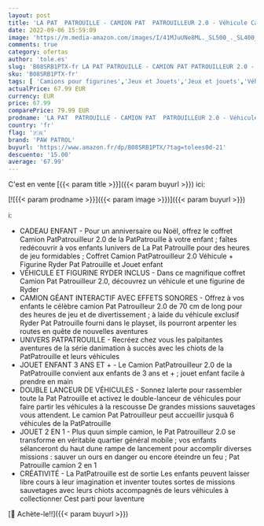 ```yaml
---
layout: post
title: 'LA PAT  PATROUILLE - CAMION PAT  PATROUILLEUR 2.0 - Véhicule Camion Pat  Patrouilleur 2 en 1 avec Circuit  Véhicule et Accessoires Intégrés - Paw Patrol - 6060442 - Jouet Enfant 3 Ans et +'
date: 2022-09-06 15:59:09
image: 'https://m.media-amazon.com/images/I/41MJuUNe8ML._SL500_._SL400_.jpg'
comments: true
category: ofertas
author: 'tole.es'
slug: 'B08SRB1PTX-fr LA PAT PATROUILLE - CAMION PAT PATROUILLEUR 2.0 - Véhicule...'
sku: 'B08SRB1PTX-fr'
tags: [ 'Camions pour figurines','Jeux et Jouets','Jeux et jouets','Véhicules pour enfants','paw patrol','🇫🇷', ]
actualPrice: 67.99 EUR
currency: EUR
price: 67.99
comparePrice: 79.99 EUR
prodname: 'LA PAT  PATROUILLE - CAMION PAT  PATROUILLEUR 2.0 - Véhicule Camion Pat  Patrouilleur 2 en 1 avec Circuit  Véhicule et Accessoires Intégrés - Paw Patrol - 6060442 - Jouet Enfant 3 Ans et +'
country: 'fr'
flag: '🇫🇷'
brand: 'PAW PATROL'
buyurl: 'https://www.amazon.fr/dp/B08SRB1PTX/?tag=tolees0d-21'
descuento: '15.00'
average: '67.99'
---
```


C'est en vente [{{< param title >}}]({{< param buyurl >}}) ici:

[![{{< param prodname >}}]({{< param image >}})]({{< param buyurl >}})

ℹ️:

- CADEAU ENFANT - Pour un anniversaire ou Noël, offrez le coffret Camion PatPatrouilleur 2.0 de la PatPatrouille à votre enfant ; faîtes redécouvrir à vos enfants lunivers de La Pat Patrouille pour des heures de jeu formidables ; Coffret Camion PatPatrouilleur 2.0 Véhicule + Figurine Ryder Pat Patrouille et Jouet enfant
- VÉHICULE ET FIGURINE RYDER INCLUS - Dans ce magnifique coffret Camion Pat Patrouilleur 2.0, découvrez un véhicule et une figurine de Ryder
- CAMION GÉANT INTERACTIF AVEC EFFETS SONORES - Offrez à vos enfants le célèbre camion Pat Patrouilleur 2.0 de 70 cm de long pour des heures de jeu et de divertissement ; à laide du véhicule exclusif Ryder Pat Patrouille fourni dans le playset, ils pourront arpenter les routes en quête de nouvelles aventures
- UNIVERS PATPATROUILLE - Recréez chez vous les palpitantes aventures de la série danimation à succès avec les chiots de la PatPatrouille et leurs véhicules
- JOUET ENFANT 3 ANS ET + - Le Camion PatPatrouilleur 2.0 de la PatPatrouille convient aux enfants de 3 ans et + ; jouet enfant facile à prendre en main
- DOUBLE LANCEUR DE VÉHICULES - Sonnez lalerte pour rassembler toute la Pat Patrouille et activez le double-lanceur de véhicules pour faire partir les véhicules à la rescousse De grandes missions sauvetages vous attendent. Le camion Pat Patrouilleur peut accueillir jusquà 6 véhicules de la PatPatrouille
- JOUET 2 EN 1 - Plus quun simple camion, le Pat Patrouilleur 2.0 se transforme en véritable quartier général mobile ; vos enfants sélanceront du haut dune rampe de lancement pour accomplir diverses missions : sauver un ours en danger ou encore éteindre un feu ; Pat Patrouille camion 2 en 1
- CRÉATIVITÉ - La PatPatrouille est de sortie Les enfants peuvent laisser libre cours à leur imagination et inventer toutes sortes de missions sauvetages avec leurs chiots accompagnés de leurs véhicules à collectionner Cest parti pour laventure

[🛒 Achète-le!!]({{< param buyurl >}})
